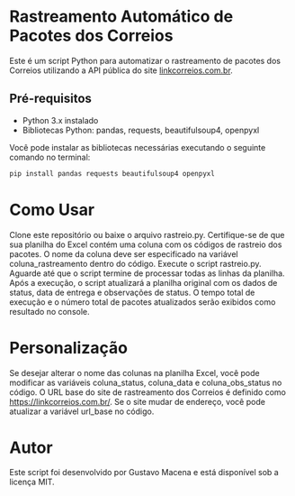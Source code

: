 # Rastreamento Automático de Pacotes dos Correios

Este é um script Python para automatizar o rastreamento de pacotes dos Correios utilizando a API pública do site [linkcorreios.com.br](https://linkcorreios.com.br/).

## Pré-requisitos

- Python 3.x instalado
- Bibliotecas Python: pandas, requests, beautifulsoup4, openpyxl

Você pode instalar as bibliotecas necessárias executando o seguinte comando no terminal:

```bash
pip install pandas requests beautifulsoup4 openpyxl
```

# Como Usar
Clone este repositório ou baixe o arquivo rastreio.py.
Certifique-se de que sua planilha do Excel contém uma coluna com os códigos de rastreio dos pacotes. O nome da coluna deve ser especificado na variável coluna_rastreamento dentro do código.
Execute o script rastreio.py.
Aguarde até que o script termine de processar todas as linhas da planilha.
Após a execução, o script atualizará a planilha original com os dados de status, data de entrega e observações de status.
O tempo total de execução e o número total de pacotes atualizados serão exibidos como resultado no console.


# Personalização
Se desejar alterar o nome das colunas na planilha Excel, você pode modificar as variáveis coluna_status, coluna_data e coluna_obs_status no código.
O URL base do site de rastreamento dos Correios é definido como https://linkcorreios.com.br/. Se o site mudar de endereço, você pode atualizar a variável url_base no código.


# Autor
Este script foi desenvolvido por Gustavo Macena e está disponível sob a licença MIT.

